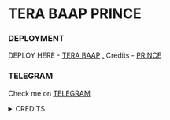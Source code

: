 # TERA BAAP PRINCE

### DEPLOYMENT

DEPLOY HERE - [TERA BAAP](https://heroku.com/deploy?template=https://github.com/prince301102/GRANDROBOT)
[.](https://heroku.com/deploy)
Credits - [PRINCE](https://t.me/Prince_3011)

### TELEGRAM
Check me on [TELEGRAM](https://t.me/PRINCE_TERABAAP_BOT)

<details>
<summary> CREDITS </summary>
<h1> PRINCE </h1>
</details>
